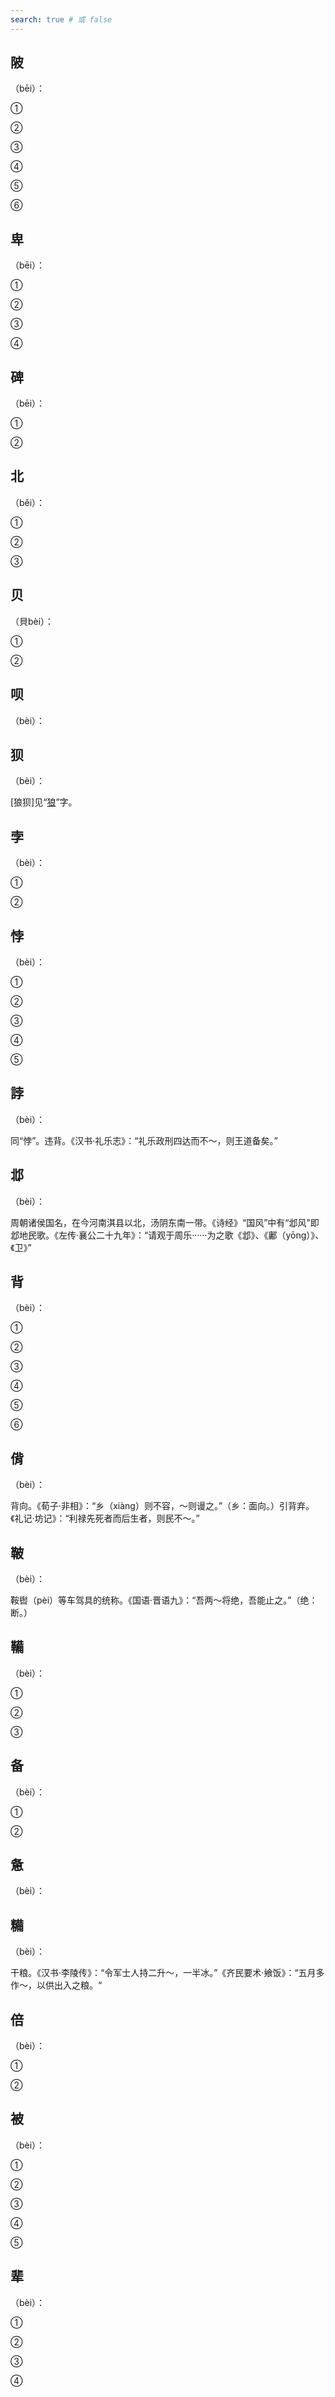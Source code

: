 ```yaml
---
search: true # 或 false
---
```


## 陂

（bēi）：

➀

➁

➂

➃

➄

➅

## 卑

（bēi）：

➀

➁

➂

➃

## 碑

（bēi）：

➀

➁

## 北

（běi）：

➀

➁

➂

## 贝

（貝bèi）：

➀

➁

## 呗

（bèi）：

## 狈

（bèi）：

[狼狈]见“[狼](../L/lang#狼)”字。

## 孛

（bèi）：

➀

➁

## 悖

（bèi）：

➀

➁

➂

➃

➄

## 誖

（bèi）：

同“悖”。违背。《汉书·礼乐志》：“礼乐政刑四达而不～，则王道备矣。”

## 邶

（bèi）：

周朝诸侯国名，在今河南淇县以北，汤阴东南一带。《诗经》“国风”中有“邶风”即邶地民歌。《左传·襄公二十九年》：“请观于周乐······为之歌《邶》、《鄘（yōng）》、《卫》”

## 背

（bèi）：

➀

➁

➂

➃

➄

➅

## 偝

（bèi）：

背向。《荀子·非相》：“乡（xiàng）则不容，～则谩之。”（乡：面向。）引背弃。《礼记·坊记》：“利禄先死者而后生者，则民不～。”

## 鞁

（bèi）：

鞍辔（pèi）等车驾具的统称。《国语·晋语九》：“吾两～将绝，吾能止之。”（绝：断。）

## 鞴

（bèi）：

➀

➁

➂

## 备

（bèi）：

➀

➁

## 惫

（bèi）：

## 糒

（bèi）：

干粮。《汉书·李陵传》：“令军士人持二升～，一半冰。”《齐民要术·飨饭》：“五月多作～，以供出入之粮。“

## 倍

（bèi）：

➀

➁

## 被

（bèi）：

➀

➁

➂

➃

➄

## 辈

（bèi）：

➀

➁

➂

➃


